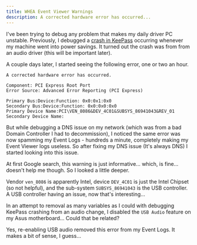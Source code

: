 ```yaml
---
title: WHEA Event Viewer Warnings
description: A corrected hardware error has occurred...
---
```


I've been trying to debug any problem that makes my daily driver PC unstable. Previously, I debugged a [crash in KeePass](./keepass-crash.md) occurring whenever my machine went into power savings. It turned out the crash was from from an audio driver (this will be important later).

A couple days later, I started seeing the following error, one or two an hour.

```
A corrected hardware error has occurred.

Component: PCI Express Root Port
Error Source: Advanced Error Reporting (PCI Express)

Primary Bus:Device:Function: 0x0:0x1:0x0
Secondary Bus:Device:Function: 0x0:0x0:0x0
Primary Device Name:PCI\VEN_8086&DEV_4C01&SUBSYS_86941043&REV_01
Secondary Device Name:
```

But while debugging a DNS issue on my network (which was from a bad Domain Controller I had to decommission), I noticed the same error was now spamming my Event Logs - hundreds a minute, completely making my Event Viewer logs useless. So after fixing my DNS issue (It's always DNS) I started looking into this issue.

At first Google search, this warning is just informative... which, is fine... doesn't help me though. So I looked a little deeper.

Vendor `ven_8086` is apparently Intel, device `DEV_4C01` is just the Intel Chipset (so not helpful), and the sub-system `SUBSYS_86941043` is the USB controller. A USB controller having an issue, now that's interesting...

In an attempt to removal as many variables as I could with debugging KeePass crashing from an audio change, I disabled the `USB Audio` feature on my Asus motherboard... Could that be related?

Yes, re-enabling USB audio removed this error from my Event Logs. It makes a bit of sense, I guess...
